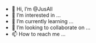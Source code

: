 - 👋 Hi, I’m @JusAll
- 👀 I’m interested in ...
- 🌱 I’m currently learning ...
- 💞️ I’m looking to collaborate on ...
- 📫 How to reach me ...

<!---
JusAll/JusAll is a ✨ special ✨ repository because its `README.md` (this file) appears on your GitHub profile.
You can click the Preview link to take a look at your changes.
--->
